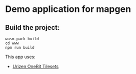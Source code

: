 # Demo application for mapgen

## Build the project:

```
wasm-pack build
cd www
npm run build
```

This app uses:
  * [Urizen OneBit Tilesets](https://vurmux.itch.io/urizen-onebit-tilesets)